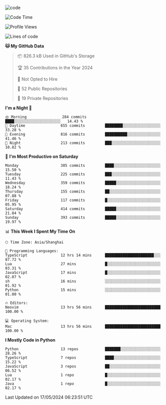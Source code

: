
<!--
**liuyaanng/liuyaanng** is a ✨ _special_ ✨ repository because its `README.md` (this file) appears on your GitHub profile.

Here are some ideas to get you started:

- 🔭 I’m currently working on ...
- 🌱 I’m currently learning ...
- 👯 I’m looking to collaborate on ...
- 🤔 I’m looking for help with ...
- 💬 Ask me about ...
- 📫 How to reach me: ...
- 😄 Pronouns: ...
- ⚡ Fun fact: ...
-->


![code](https://cdn.jsdelivr.net/gh/liuyaanng/liuyaanng@1.0/code.gif) 

<!--START_SECTION:waka-->
![Code Time](http://img.shields.io/badge/Code%20Time-385%20hrs%2044%20mins-blue)

![Profile Views](http://img.shields.io/badge/Profile%20Views-0-blue)

![Lines of code](https://img.shields.io/badge/From%20Hello%20World%20I%27ve%20Written-14.6%20million%20lines%20of%20code-blue)

**🐱 My GitHub Data** 

> 📦 826.3 kB Used in GitHub's Storage 
 > 
> 🏆 35 Contributions in the Year 2024
 > 
> 🚫 Not Opted to Hire
 > 
> 📜 52 Public Repositories 
 > 
> 🔑 19 Private Repositories 
 > 
**I'm a Night 🦉** 

```text
🌞 Morning                284 commits         ████░░░░░░░░░░░░░░░░░░░░░   14.43 % 
🌆 Daytime                655 commits         ████████░░░░░░░░░░░░░░░░░   33.28 % 
🌃 Evening                816 commits         ██████████░░░░░░░░░░░░░░░   41.46 % 
🌙 Night                  213 commits         ███░░░░░░░░░░░░░░░░░░░░░░   10.82 % 
```
📅 **I'm Most Productive on Saturday** 

```text
Monday                   305 commits         ████░░░░░░░░░░░░░░░░░░░░░   15.50 % 
Tuesday                  225 commits         ███░░░░░░░░░░░░░░░░░░░░░░   11.43 % 
Wednesday                359 commits         █████░░░░░░░░░░░░░░░░░░░░   18.24 % 
Thursday                 155 commits         ██░░░░░░░░░░░░░░░░░░░░░░░   07.88 % 
Friday                   117 commits         █░░░░░░░░░░░░░░░░░░░░░░░░   05.95 % 
Saturday                 414 commits         █████░░░░░░░░░░░░░░░░░░░░   21.04 % 
Sunday                   393 commits         █████░░░░░░░░░░░░░░░░░░░░   19.97 % 
```


📊 **This Week I Spent My Time On** 

```text
🕑︎ Time Zone: Asia/Shanghai

💬 Programming Languages: 
TypeScript               12 hrs 14 mins      ██████████████████████░░░   87.72 % 
Lua                      27 mins             █░░░░░░░░░░░░░░░░░░░░░░░░   03.31 % 
JavaScript               17 mins             █░░░░░░░░░░░░░░░░░░░░░░░░   02.07 % 
sh                       16 mins             ░░░░░░░░░░░░░░░░░░░░░░░░░   01.92 % 
Python                   15 mins             ░░░░░░░░░░░░░░░░░░░░░░░░░   01.80 % 

🔥 Editors: 
Neovim                   13 hrs 56 mins      █████████████████████████   100.00 % 

💻 Operating System: 
Mac                      13 hrs 56 mins      █████████████████████████   100.00 % 
```

**I Mostly Code in Python** 

```text
Python                   13 repos            ███████░░░░░░░░░░░░░░░░░░   28.26 % 
TypeScript               7 repos             ████░░░░░░░░░░░░░░░░░░░░░   15.22 % 
JavaScript               3 repos             ██░░░░░░░░░░░░░░░░░░░░░░░   06.52 % 
Lua                      1 repo              █░░░░░░░░░░░░░░░░░░░░░░░░   02.17 % 
Java                     1 repo              █░░░░░░░░░░░░░░░░░░░░░░░░   02.17 % 
```




 Last Updated on 17/05/2024 06:23:51 UTC
<!--END_SECTION:waka-->
